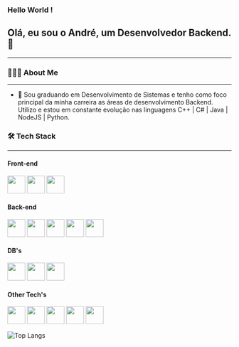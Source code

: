 

### Hello World !
## Olá, eu sou o André, um Desenvolvedor Backend.🚀
<hr>

### 👨🏻‍💻 About Me
<hr>

<ul>
      <li>🚀 Sou graduando em Desenvolvimento de Sistemas e tenho como foco principal da minha carreira as áreas de desenvolvimento Backend. Utilizo e estou em constante evolução nas linguagens C++ | C# | Java | NodeJS | Python. </li> 
</ul>


### 🛠  Tech Stack
<hr>

#### Front-end
<span><img src="https://cdn.jsdelivr.net/gh/devicons/devicon/icons/html5/html5-original.svg" width=40 height=40 /></span>
<span><img src="https://cdn.jsdelivr.net/gh/devicons/devicon/icons/css3/css3-original.svg" width=40 height=40 /></span>
<span><img src="https://cdn.jsdelivr.net/gh/devicons/devicon/icons/javascript/javascript-original.svg" width=40 height=40/></span>

#### Back-end
<span><img src="https://cdn.jsdelivr.net/gh/devicons/devicon/icons/cplusplus/cplusplus-original.svg" width=40 height=40/></span>
<span><img src="https://cdn.jsdelivr.net/gh/devicons/devicon/icons/csharp/csharp-original.svg" width=40 height=40/></span>
<span><img src="https://cdn.jsdelivr.net/gh/devicons/devicon/icons/java/java-original.svg" width=40 height=40 /></span>
<span><img src="https://cdn.jsdelivr.net/gh/devicons/devicon/icons/nodejs/nodejs-original.svg" width=40 height=40 /></span>
<span><img src="https://cdn.jsdelivr.net/gh/devicons/devicon/icons/python/python-original.svg" width=40 height=40 /></span>

#### DB's
<span><img src="https://cdn.jsdelivr.net/gh/devicons/devicon/icons/mysql/mysql-original.svg" width=40 height=40/></span>
<span><img src="https://cdn.jsdelivr.net/gh/devicons/devicon/icons/mongodb/mongodb-original.svg" width=40 height=40/></span>
<span><img src="https://cdn.jsdelivr.net/gh/devicons/devicon/icons/postgresql/postgresql-original.svg"  width=40 height=40/></span>

#### Other Tech's
<span><img src="https://cdn.jsdelivr.net/gh/devicons/devicon/icons/amazonwebservices/amazonwebservices-original-wordmark.svg" width=40 height=40 /></span>
<span><img src="https://cdn.jsdelivr.net/gh/devicons/devicon/icons/azure/azure-original-wordmark.svg" width=40 height=40 /></span>
<span><img src="https://cdn.jsdelivr.net/gh/devicons/devicon/icons/googlecloud/googlecloud-original-wordmark.svg" width=40 height=40 /></span>
<span><img src="https://cdn.jsdelivr.net/gh/devicons/devicon/icons/linux/linux-original.svg" width=40 height=40 /></span>
<span><img src="https://cdn.jsdelivr.net/gh/devicons/devicon/icons/docker/docker-original.svg" width=40 height=40 /></span>
          
![Top Langs](https://github-readme-stats.vercel.app/api/top-langs/?username=andreoliveira-hs&theme=tokyonight)<br> 


      
          
          
          

          
